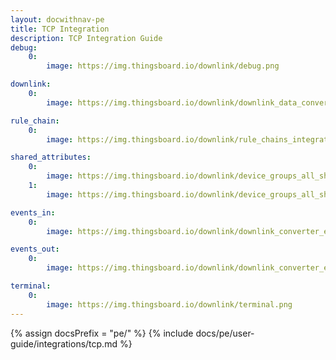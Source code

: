 ```yaml
---
layout: docwithnav-pe
title: TCP Integration
description: TCP Integration Guide
debug:
    0:
        image: https://img.thingsboard.io/downlink/debug.png

downlink:
    0:
        image: https://img.thingsboard.io/downlink/downlink_data_converter_details.png

rule_chain:
    0:
        image: https://img.thingsboard.io/downlink/rule_chains_integration_downlink.png

shared_attributes:
    0:
        image: https://img.thingsboard.io/downlink/device_groups_all_shared_attributes.png
    1:
        image: https://img.thingsboard.io/downlink/device_groups_all_shared_attributes_update.png

events_in:
    0:
        image: https://img.thingsboard.io/downlink/downlink_converter_events_in.png

events_out:
    0:
        image: https://img.thingsboard.io/downlink/downlink_converter_events_out.png

terminal:
    0:
        image: https://img.thingsboard.io/downlink/terminal.png
---
```



{% assign docsPrefix = "pe/" %}
{% include docs/pe/user-guide/integrations/tcp.md %}
